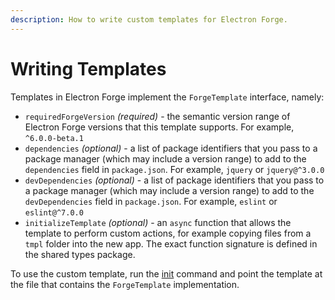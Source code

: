 ```yaml
---
description: How to write custom templates for Electron Forge.
---
```


# Writing Templates

Templates in Electron Forge implement the `ForgeTemplate` interface, namely:

* `requiredForgeVersion` _\(required\)_ - the semantic version range of Electron Forge versions that this template supports. For example, `^6.0.0-beta.1`
* `dependencies` _\(optional\)_ - a list of package identifiers that you pass to a package manager \(which may include a version range\) to add to the `dependencies` field in `package.json`. For example, `jquery` or `jquery@^3.0.0` 
* `devDependencies` _\(optional\)_ - a list of package identifiers that you pass to a package manager \(which may include a version range\) to add to the `devDependencies` field in `package.json`. For example, `eslint` or `eslint@^7.0.0` 
* `initializeTemplate` _\(optional\)_ - an `async` function that allows the template to perform custom actions, for example copying files from a `tmpl` folder into the new app. The exact function signature is defined in the shared types package.

To use the custom template, run the [init](../../cli.md#init) command and point the template at the file that contains the `ForgeTemplate` implementation.

